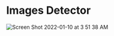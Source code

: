 # Images Detector
![Screen Shot 2022-01-10 at 3 51 38 AM](https://user-images.githubusercontent.com/69568555/148710365-2952b7c8-b1db-4307-bb80-cef3377139e6.png)
